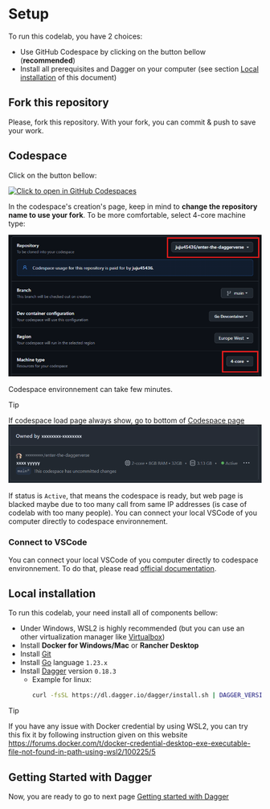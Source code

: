 # Setup

To run this codelab, you have 2 choices:

- Use GitHub Codespace by clicking on the button bellow (**recommended**)
- Install all prerequisites and Dagger on your computer (see section [Local installation](#local-installation) of this document)

## Fork this repository

Please, fork this repository. With your fork, you can commit & push to save your work.

## Codespace

Click on the button bellow:

[![Click to open in GitHub Codespaces](https://github.com/codespaces/badge.svg)](https://codespaces.new/jhaumont/enter-the-daggerverse)

In the codespace's creation's page, keep in mind to **change the repository name to use your fork**. To be more comfortable, select 4-core machine type:

![](../codespace.png)

Codespace environnement can take few minutes.

> [!TIP]
> If codespace load page always show, go to bottom of [Codespace page](https://github.com/codespaces/) 
> ![](../codespace-2.png)
>
> If status is `Active`, that means the codespace is ready, but web page is blacked maybe due to too many call from same IP addresses (is case of codelab with too many people). You can connect your local VSCode of you computer directly to codespace environnement.

### Connect to VSCode

You can connect your local VSCode of you computer directly to codespace environnement. To do that, please read [official documentation](https://docs.github.com/en/codespaces/developing-in-a-codespace/using-github-codespaces-in-visual-studio-code).

## Local installation

To run this codelab, your need install all of components bellow:

- Under Windows, WSL2 is highly recommended (but you can use an other virtualization manager like [Virtualbox](https://www.virtualbox.org))
- Install **Docker for Windows/Mac** or **Rancher Desktop**
- Install [Git](https://git-scm.com/)
- Install [Go](https://go.dev/doc/install) language `1.23.x`
- Install [Dagger](https://docs.dagger.io/install/) version `0.18.3`
  - Example for linux:
    ```bash
    curl -fsSL https://dl.dagger.io/dagger/install.sh | DAGGER_VERSION=0.18.3 BIN_DIR=$HOME/.local/bin sh
    ```

> [!TIP]
> If you have any issue with Docker credential by using WSL2, you can try this fix it by following instruction given on this website https://forums.docker.com/t/docker-credential-desktop-exe-executable-file-not-found-in-path-using-wsl2/100225/5

## Getting Started with Dagger

Now, you are ready to go to next page [Getting started with Dagger](02-getting-started-with-Dagger.md)

